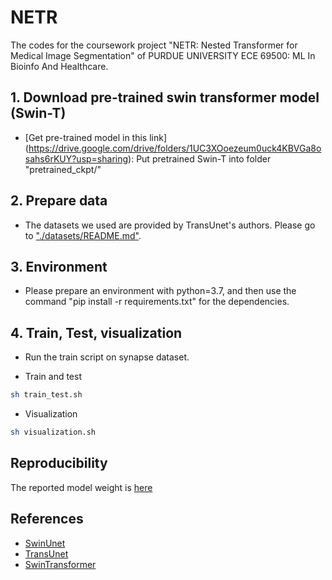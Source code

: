# NETR
The codes for the coursework project "NETR: Nested Transformer for Medical Image Segmentation" of PURDUE UNIVERSITY ECE 69500: ML In Bioinfo And Healthcare. 

## 1. Download pre-trained swin transformer model (Swin-T)
* [Get pre-trained model in this link] (https://drive.google.com/drive/folders/1UC3XOoezeum0uck4KBVGa8osahs6rKUY?usp=sharing): Put pretrained Swin-T into folder "pretrained_ckpt/"

## 2. Prepare data

- The datasets we used are provided by TransUnet's authors. Please go to ["./datasets/README.md"](datasets/README.md).
## 3. Environment

- Please prepare an environment with python=3.7, and then use the command "pip install -r requirements.txt" for the dependencies.

## 4. Train, Test, visualization

- Run the train script on synapse dataset.

- Train and test

```bash
sh train_test.sh 
```

- Visualization
```bash
sh visualization.sh 
```

## Reproducibility
The reported model weight is [here](https://drive.google.com/drive/folders/1pvYnY9pefHoLDeCrXaRvB8hx8XTHExTz?usp=sharing)

## References
* [SwinUnet](https://github.com/HuCaoFighting/Swin-Unet)
* [TransUnet](https://github.com/Beckschen/TransUNet)
* [SwinTransformer](https://github.com/microsoft/Swin-Transformer)


